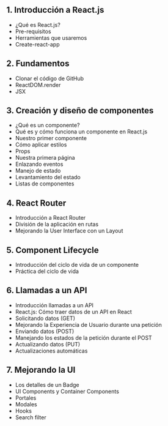 ## 1. Introducción a React.js
- ¿Qué es React.js?
- Pre-requisitos
- Herramientas que usaremos
- Create-react-app
## 2. Fundamentos
- Clonar el código de GitHub
- ReactDOM.render
- JSX
## 3. Creación y diseño de componentes
- ¿Qué es un componente?
- Qué es y cómo funciona un componente en React.js
- Nuestro primer componente
- Cómo aplicar estilos
- Props
- Nuestra primera página
- Enlazando eventos
- Manejo de estado
- Levantamiento del estado
- Listas de componentes
## 4. React Router
- Introducción a React Router
- División de la aplicación en rutas
- Mejorando la User Interface con un Layout
## 5. Component Lifecycle
- Introducción del ciclo de vida de un componente
- Práctica del ciclo de vida
## 6. Llamadas a un API
- Introducción llamadas a un API
- React.js: Cómo traer datos de un API en React
- Solicitando datos (GET)
- Mejorando la Experiencia de Usuario durante una petición
- Enviando datos (POST)
- Manejando los estados de la petición durante el POST
- Actualizando datos (PUT)
- Actualizaciones automáticas
## 7. Mejorando la UI
- Los detalles de un Badge
- UI Components y Container Components
- Portales
- Modales
- Hooks
- Search filter
